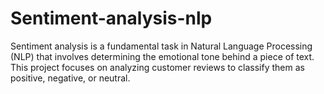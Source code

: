 # Sentiment-analysis-nlp
Sentiment analysis is a fundamental task in Natural Language Processing (NLP) that involves determining the emotional tone behind a piece of text. This project focuses on analyzing customer reviews to classify them as positive, negative, or neutral.
